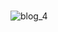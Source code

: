 # 

![blog_4](https://user-images.githubusercontent.com/30311763/104121853-80a58480-5367-11eb-959b-390e5551c759.jpg)

